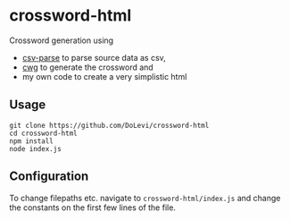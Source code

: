 # crossword-html

Crossword generation using
* [csv-parse](https://github.com/adaltas/node-csv/) to parse source data as csv,
* [cwg](https://github.com/gaoryrt/crossword-generator) to generate the crossword and
* my own code to create a very simplistic html

## Usage
```shell
git clone https://github.com/DoLevi/crossword-html
cd crossword-html
npm install
node index.js
```

## Configuration
To change filepaths etc. navigate to `crossword-html/index.js` and change the constants on the first few lines of the file.
